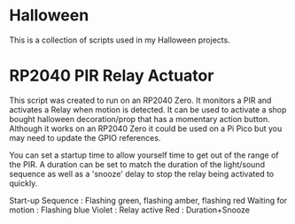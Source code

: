 # Halloween

This is a collection of scripts used in my Halloween projects.

# RP2040 PIR Relay Actuator
This script was created to run on an RP2040 Zero. It monitors a PIR and
activates a Relay when motion is detected. It can be used to activate a shop
bought halloween decoration/prop that has a momentary action button.
Although it works on an RP2040 Zero it could be used on a Pi Pico but you may
need to update the GPIO references.

You can set a startup time to allow yourself time to get out of the range of
the PIR. A duration can be set to match the duration of the light/sound sequence
as well as a 'snooze' delay to stop the relay being activated to quickly.

Start-up Sequence  : Flashing green, flashing amber, flashing red
Waiting for motion : Flashing blue
Violet             : Relay active
Red                : Duration+Snooze
